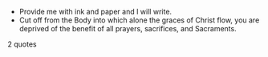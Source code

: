  - Provide me with ink and paper and I will write.
 - Cut off from the Body into which alone the graces of Christ flow, you are deprived of the benefit of all prayers, sacrifices, and Sacraments.

2 quotes
